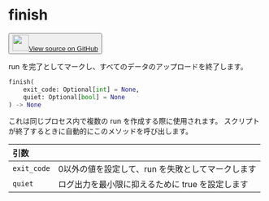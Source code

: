
# finish

<p><button style={{display: 'flex', alignItems: 'center', backgroundColor: 'white', border: '1px solid #ddd', padding: '10px', borderRadius: '6px', cursor: 'pointer', boxShadow: '0 2px 3px rgba(0,0,0,0.1)', transition: 'all 0.3s'}}><a href='https://www.github.com/wandb/wandb/tree/v0.17.1/wandb/sdk/wandb_run.py#L4250-L4261' style={{fontSize: '1.2em', display: 'flex', alignItems: 'center'}}><img src='https://github.githubassets.com/images/modules/logos_page/GitHub-Mark.png' height='32px' width='32px' style={{marginRight: '10px'}}/>View source on GitHub</a></button></p>

run を完了としてマークし、すべてのデータのアップロードを終了します。

```python
finish(
    exit_code: Optional[int] = None,
    quiet: Optional[bool] = None
) -> None
```

これは同じプロセス内で複数の run を作成する際に使用されます。 スクリプトが終了するときに自動的にこのメソッドを呼び出します。

| 引数 |  |
| :--- | :--- |
|  `exit_code` |  0以外の値を設定して、run を失敗としてマークします |
|  `quiet` |  ログ出力を最小限に抑えるために true を設定します |
